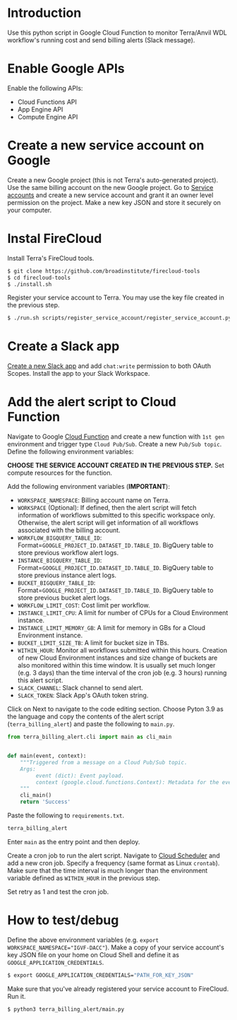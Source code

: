 # Introduction

Use this python script in Google Cloud Function to monitor Terra/Anvil WDL workflow's running cost and send billing alerts (Slack message).

# Enable Google APIs

Enable the following APIs:
- Cloud Functions API
- App Engine API
- Compute Engine API

# Create a new service account on Google

Create a new Google project (this is not Terra's auto-generated project). Use the same billing account on the new Google project. Go to [Service accounts](https://console.cloud.google.com/iam-admin/serviceaccounts) and create a new service account and grant it an owner level permission on the project. Make a new key JSON and store it securely on your computer.

# Instal FireCloud

Install Terra's FireCloud tools. 
```bash
$ git clone https://github.com/broadinstitute/firecloud-tools
$ cd firecloud-tools
$ ./install.sh
```
Register your service account to Terra. You may use the key file created in the previous step.
```bash
$ ./run.sh scripts/register_service_account/register_service_account.py -j JSON_KEY_FILE -e "YOUR_SERVICE_ACCOUNT_EMAIL"
```

# Create a Slack app

[Create a new Slack app](https://api.slack.com/authentication/basics) and add `chat:write` permission to both OAuth Scopes. Install the app to your Slack Workspace.


# Add the alert script to Cloud Function

Navigate to Google [Cloud Function](https://console.cloud.google.com/functions/add) and create a new function with `1st gen` environment and trigger type `Cloud Pub/Sub`. Create a new `Pub/Sub topic`. Define the following environment variables:

**CHOOSE THE SERVICE ACCOUNT CREATED IN THE PREVIOUS STEP.** Set compute resources for the function.

Add the following environment variables (**IMPORTANT**):

- `WORKSPACE_NAMESPACE`: Billing account name on Terra.
- `WORKSPACE` (Optional): If defined, then the alert script will fetch information of workflows submitted to this specific workspace only. Otherwise, the alert script will get information of all workflows associated with the billing account.
- `WORKFLOW_BIGQUERY_TABLE_ID`: Format=`GOOGLE_PROJECT_ID.DATASET_ID.TABLE_ID`. BigQuery table to store previous workflow alert logs.
- `INSTANCE_BIGQUERY_TABLE_ID`: Format=`GOOGLE_PROJECT_ID.DATASET_ID.TABLE_ID`. BigQuery table to store previous instance alert logs.
- `BUCKET_BIGQUERY_TABLE_ID`: Format=`GOOGLE_PROJECT_ID.DATASET_ID.TABLE_ID`. BigQuery table to store previous bucket alert logs.
- `WORKFLOW_LIMIT_COST`: Cost limit per workflow.
- `INSTANCE_LIMIT_CPU`: A limit for number of CPUs for a Cloud Environment instance.
- `INSTANCE_LIMIT_MEMORY_GB`: A limit for memory in GBs for a Cloud Environment instance.
- `BUCKET_LIMIT_SIZE_TB`: A limit for bucket size in TBs.
- `WITHIN_HOUR`: Monitor all workflows submitted within this hours. Creation of new Cloud Environment instances and size change of buckets are also monitored within this time window. It is usually set much longer (e.g. 3 days) than the time interval of the cron job (e.g. 3 hours) running this alert script.
- `SLACK_CHANNEL`: Slack channel to send alert.
- `SLACK_TOKEN`: Slack App's OAuth token string.

Click on Next to navigate to the code editing section. Choose Pyton 3.9 as the language and copy the contents of the alert script (`terra_billing_alert`) and paste the following to `main.py`.
```python
from terra_billing_alert.cli import main as cli_main


def main(event, context):
    """Triggered from a message on a Cloud Pub/Sub topic.
    Args:
         event (dict): Event payload.
         context (google.cloud.functions.Context): Metadata for the event.
    """
    cli_main()
    return 'Success'
```
Paste the following to `requirements.txt`.
```txt
terra_billing_alert
```
Enter `main` as the entry point and then deploy.

Create a cron job to run the alert script. Navigate to [Cloud Scheduler](https://console.cloud.google.com/cloudscheduler) and add a new cron job. Specify a frequency (same format as Linux `crontab`). Make sure that the time interval is much longer than the environment variable defined as `WITHIN_HOUR` in the previous step.

Set retry as 1 and test the cron job.

# How to test/debug

Define the above environment variables (e.g. `export WORKSPACE_NAMESPACE="IGVF-DACC"`). Make a copy of your service account's key JSON file on your home on Cloud Shell and define it as `GOOGLE_APPLICATION_CREDENTIALS`.
```bash
$ export GOOGLE_APPLICATION_CREDENTIALS="PATH_FOR_KEY_JSON"
````

Make sure that you've already registered your service account to FireCloud. Run it.
```bash
$ python3 terra_billing_alert/main.py
````
